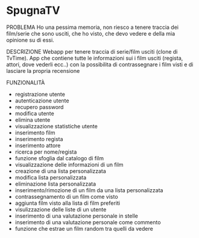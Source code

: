 # SpugnaTV

PROBLEMA
Ho una pessima memoria, non riesco a tenere traccia dei film/serie che sono usciti, che ho visto, che devo vedere e della mia opinione su di essi.

DESCRIZIONE
Webapp per tenere traccia di serie/film usciti (clone di TvTime). App che contiene tutte le informazioni sui i film usciti (regista, attori, dove vederli ecc..) con la possibilita di contrassegnare i film visti e di lasciare la propria recensione

FUNZIONALITÀ
- registrazione utente
- autenticazione utente
- recupero password
- modifica utente
- elimina utente
- visualizzazione statistiche utente
- inserimento film
- inserimento regista
- inserimento attore
- ricerca per nome/regista
- funzione sfoglia dal catalogo di film
- visualizzazione delle informazioni di un film
- creazione di una lista personalizzata
- modifica lista personalizzata
- eliminazione lista personalizzata
- inserimento/rimozione di un film da una lista personalizzata
- contrassegnamento di un film come visto
- aggiunta film visto alla lista di film preferiti
- visulizzazione delle liste di un utente
- inserimento di una valutazione personale in stelle
- inserimento di una valutazione personale come commento
- funzione che estrae un film random tra quelli da vedere